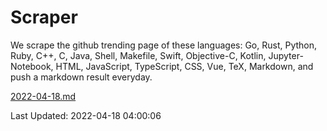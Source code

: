 # Scraper

We scrape the github trending page of these languages: Go, Rust, Python, Ruby, C++, C, Java, Shell, Makefile, Swift, Objective-C, Kotlin, Jupyter-Notebook, HTML, JavaScript, TypeScript, CSS, Vue, TeX, Markdown, and push a markdown result everyday.

[2022-04-18.md](https://github.com/yangwenmai/github-trending-backup/blob/master/2022-04-18.md)

Last Updated: 2022-04-18 04:00:06
